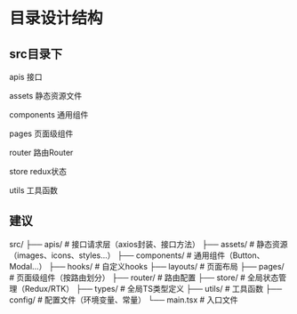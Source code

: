 # 目录设计结构
## src目录下
apis 接口

assets 静态资源文件

components 通用组件

pages 页面级组件

router 路由Router

store redux状态

utils 工具函数

## 建议
src/
├── apis/           # 接口请求层（axios封装、接口方法）
├── assets/         # 静态资源（images、icons、styles...）
├── components/     # 通用组件（Button、Modal...）
├── hooks/          # 自定义hooks
├── layouts/        # 页面布局
├── pages/          # 页面级组件（按路由划分）
├── router/         # 路由配置
├── store/          # 全局状态管理（Redux/RTK）
├── types/          # 全局TS类型定义
├── utils/          # 工具函数
├── config/         # 配置文件（环境变量、常量）
└── main.tsx        # 入口文件